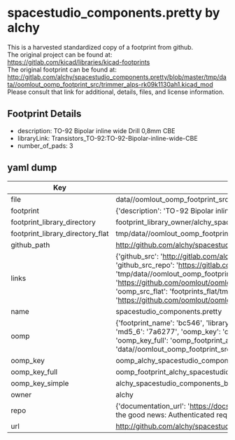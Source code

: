 # spacestudio_components.pretty by alchy  
This is a harvested standardized copy of a footprint from github.  
The original project can be found at:  
https://gitlab.com/kicad/libraries/kicad-footprints  
The original footprint can be found at:
http://gitlab.com/alchy/spacestudio_components.pretty/blob/master/tmp/data//oomlout_oomp_footprint_src/trimmer_alps-rk09k1130ah1.kicad_mod
Please consult that link for additional, details, files, and license information.  
## Footprint Details
* description: TO-92 Bipolar inline wide Drill 0,8mm CBE  
* libraryLink: Transistors_TO-92:TO-92-Bipolar-inline-wide-CBE  
* number_of_pads: 3  
## yaml dump  
| Key | Value |  
| --- | --- |  
| file | data//oomlout_oomp_footprint_src/spacestudio_components.pretty/BC546.kicad_mod |  
| footprint | {'description': 'TO-92 Bipolar inline wide Drill 0,8mm CBE', 'libraryLink': 'Transistors_TO-92:TO-92-Bipolar-inline-wide-CBE', 'number_of_pads': 3} |  
| footprint_library_directory | footprint_library_owner/alchy_spacestudio_components.pretty |  
| footprint_library_directory_flat | tmp/data//oomlout_oomp_footprint_src/footprints_flat/alchy_spacestudio_components_bc546/working |  
| github_path | http://github.com/alchy/spacestudio_components.pretty/blob/master/tmp/data//oomlout_oomp_footprint_src/BC546.kicad_mod |  
| links | {'github_src': 'http://gitlab.com/alchy/spacestudio_components.pretty/blob/master/tmp/data//oomlout_oomp_footprint_src/trimmer_alps-rk09k1130ah1.kicad_mod', 'github_src_repo': 'https://gitlab.com/kicad/libraries/kicad-footprints', 'oomp_bot': 'tmp/data//oomlout_oomp_footprint_src/footprints/alchy_spacestudio_components_bc546/working', 'oomp_bot_github': 'https://github.com/oomlout/oomlout_oomp_footprint_bot/tree/main/tmp/data//oomlout_oomp_footprint_src/footprints/alchy_spacestudio_components_bc546/working', 'oomp_src_flat': 'footprints_flat/tmp/data//oomlout_oomp_footprint_src/footprints_flat/alchy_spacestudio_components_bc546/working', 'oomp_src_flat_github': 'https://github.com/oomlout/oomlout_oomp_footprint_src/tree/main/tmp/data//oomlout_oomp_footprint_src/footprints_flat/alchy_spacestudio_components_bc546/working'} |  
| name | spacestudio_components.pretty |  
| oomp | {'footprint_name': 'bc546', 'library_name': 'spacestudio_components', 'md5': '7a62775dfb0d5566063ece53efae7d71', 'md5_10': '7a62775dfb', 'md5_5': '7a627', 'md5_6': '7a6277', 'oomp_key': 'oomp_alchy_spacestudio_components_bc546', 'oomp_key_extra': 'oomp_footprint_alchy_spacestudio_components_bc546', 'oomp_key_full': 'oomp_footprint_alchy_spacestudio_components_bc546_7a6277', 'oomp_key_simple': 'alchy_spacestudio_components_bc546', 'original_filename': 'data//oomlout_oomp_footprint_src/spacestudio_components.pretty/BC546.kicad_mod', 'owner_name': 'alchy'} |  
| oomp_key | oomp_alchy_spacestudio_components_bc546 |  
| oomp_key_full | oomp_footprint_alchy_spacestudio_components_bc546 |  
| oomp_key_simple | alchy_spacestudio_components_bc546 |  
| owner | alchy |  
| repo | {'documentation_url': 'https://docs.github.com/rest/overview/resources-in-the-rest-api#rate-limiting', 'message': "API rate limit exceeded for 84.66.142.224. (But here's the good news: Authenticated requests get a higher rate limit. Check out the documentation for more details.)"} |  
| url | http://github.com/alchy/spacestudio_components.pretty |  

